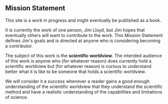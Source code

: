 ## Mission Statement 

This site is a work in progress and might eventually be published as a book. 

It is currently the work of one person, Jim Lloyd, but Jim hopes that eventually others will want to contribute to the work. This Mission Statement defines Jim's goals and is directed at anyone who is considering becoming a contributor.

The subject of this work is the **scientific worldview**. The intended audience of this work is anyone who (for whatever reason) does currently hold a scientific worldview but (for whatever reason) is curious to understand better what it is like to be someone that holds a scientific worldview.

We will consider it a success whenever a reader gains a good enough understanding of the scientific worldview that they understand the scientific method and have a realistic understanding of the capabilities and limitations of science.
   